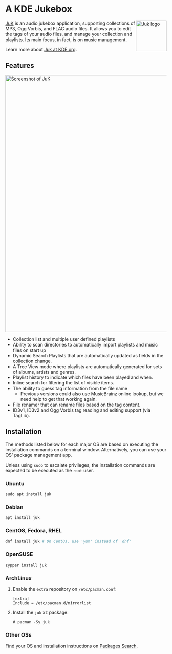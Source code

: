# A KDE Jukebox

<img src="https://apps.kde.org/app-icons/org.kde.juk.svg" align="right"
     title="Juk logo" width="96" height="96">

[JuK](https://juk.kde.org) is an audio jukebox application, supporting collections of MP3, Ogg Vorbis,
and FLAC audio files. It allows you to edit the tags of your audio files, and
manage your collection and playlists. Its main focus, in fact, is on music
management.

Learn more about [Juk at KDE.org](https://www.kde.org/applications/multimedia/juk/).

## Features

<img src="https://cdn.kde.org/screenshots/juk/juk.png" align="center"
     title="Screenshot of JuK" width="800">

- Collection list and multiple user defined playlists
- Ability to scan directories to automatically import playlists and music files
  on start up
- Dynamic Search Playlists that are automatically updated as fields in the
  collection change.
- A Tree View mode where playlists are automatically generated for sets of
  albums, artists and genres.
- Playlist history to indicate which files have been played and when.
- Inline search for filtering the list of visible items.
- The ability to guess tag information from the file name
  - Previous versions could also use MusicBrainz online lookup, but we need help to
    get that working again.
- File renamer that can rename files based on the tag content.
- ID3v1, ID3v2 and Ogg Vorbis tag reading and editing support (via TagLib).

## Installation

The methods listed below for each major OS are based on executing the
installation commands on a terminal window. Alternatively, you can use
your OS' package management app.

Unless using `sudo` to escalate privileges, the installation commands are
expected to be executed as the `root` user.

### Ubuntu

```
sudo apt install juk
```

### Debian

```
apt install juk
```

### CentOS, Fedora, RHEL

```sh
dnf install juk # On CentOs, use 'yum' instead of 'dnf'
```

### OpenSUSE
```
zypper install juk
```

### ArchLinux

1. Enable the `extra` repository on `/etc/pacman.conf`:
    ```
    [extra]
    Include = /etc/pacman.d/mirrorlist
    ```
2. Install the `juk` xz package:
    ```
    # pacman -Sy juk
    ```

### Other OSs

Find your OS and installation instructions on
[Packages Search](https://pkgs.org/download/juk).
